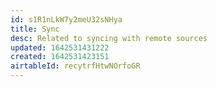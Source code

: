 ```yaml
---
id: s1R1nLkW7y2meU32sNHya
title: Sync
desc: Related to syncing with remote sources
updated: 1642531431222
created: 1642531423151
airtableId: recytrfHtwNOrfoGR
---
```


